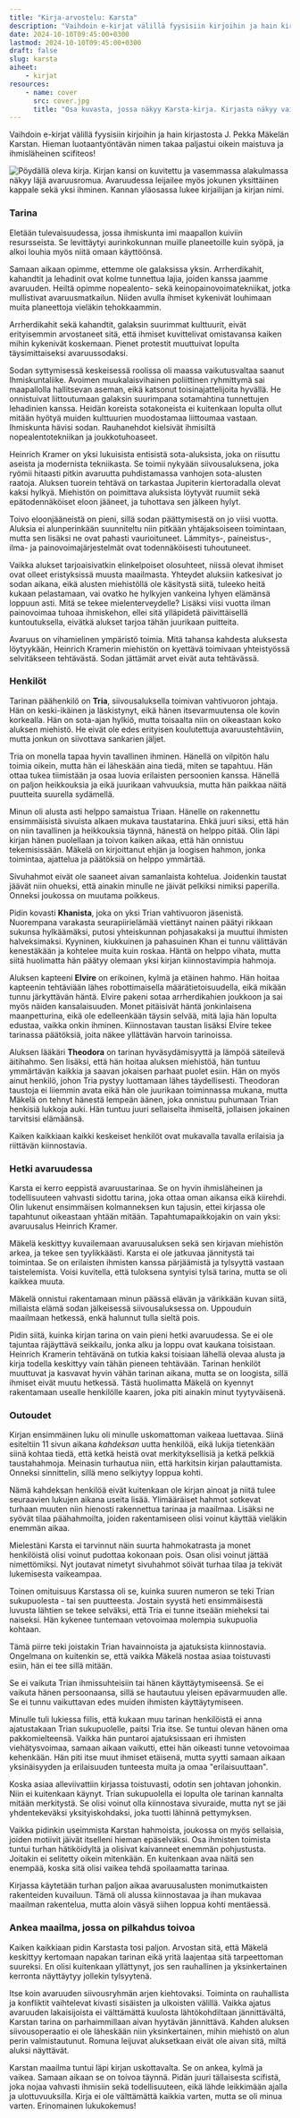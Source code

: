```yaml
---
title: "Kirja-arvostelu: Karsta"
description: "Vaihdoin e-kirjat välillä fyysisiin kirjoihin ja hain kirjastosta J. Pekka Mäkelän Karstan. Hieman luotaantyöntävän nimen takaa paljastui oikein maistuva ja ihmisläheinen scifiteos!"
date: 2024-10-10T09:45:00+0300
lastmod: 2024-10-10T09:45:00+0300
draft: false
slug: karsta
aiheet:
    - kirjat
resources:
    - name: cover
      src: cover.jpg
      title: "Osa kuvasta, jossa näkyy Karsta-kirja. Kirjasta näkyy vain yläosa, jossa on kirjailijan ja kirjan nimi."
---
```

Vaihdoin e-kirjat välillä fyysisiin kirjoihin ja hain kirjastosta J. Pekka Mäkelän Karstan. Hieman luotaantyöntävän nimen takaa paljastui oikein maistuva ja ihmisläheinen scifiteos!

<!--more-->

![Pöydällä oleva kirja. Kirjan kansi on kuvitettu ja vasemmassa alakulmassa näkyy läjä avaruusromua. Avaruudessa leijailee myös jokunen yksittäinen kappale sekä yksi ihminen. Kannan yläosassa lukee kirjailijan ja kirjan nimi.](kansi.jpg)

### Tarina
Eletään tulevaisuudessa, jossa ihmiskunta imi maapallon kuiviin resursseista. Se levittäytyi aurinkokunnan muille planeetoille kuin syöpä, ja alkoi louhia myös niitä omaan käyttöönsä.

Samaan aikaan opimme, ettemme ole galaksissa yksin. Arrherdikahit, kahandtit ja lehadinit ovat kolme tunnettua lajia, joiden kanssa jaamme avaruuden. Heiltä opimme nopealento- sekä keinopainovoimatekniikat, jotka mullistivat avaruusmatkailun. Niiden avulla ihmiset kykenivät louhimaan muita planeettoja vieläkin tehokkaammin.

Arrherdikahit sekä kahandtit, galaksin suurimmat kulttuurit, eivät erityisemmin arvostaneet sitä, että ihmiset kuvittelivat omistavansa kaiken mihin kykenivät koskemaan. Pienet protestit muuttuivat lopulta täysimittaiseksi avaruussodaksi.

Sodan syttymisessä keskeisessä roolissa oli maassa vaikutusvaltaa saanut Ihmiskuntaliike. Avoimen muukalaisvihainen poliittinen ryhmittymä sai maapallolla hallitsevan aseman, eikä katsonut toisinajattelijoita hyvällä. He onnistuivat liittoutumaan galaksin suurimpana sotamahtina tunnettujen lehadinien kanssa. Heidän koreista sotakoneista ei kuitenkaan lopulta ollut mitään hyötyä muiden kulttuurien muodostamaa liittoumaa vastaan. Ihmiskunta hävisi sodan. Rauhanehdot kielsivät ihmisiltä nopealentotekniikan ja joukkotuhoaseet.

Heinrich Kramer on yksi lukuisista entisistä sota-aluksista, joka on riisuttu aseista ja modernista tekniikasta. Se toimii nykyään siivousaluksena, joka ryömii hitaasti pitkin avaruutta puhdistamassa vanhojen sota-alusten raatoja. Aluksen tuorein tehtävä on tarkastaa Jupiterin kiertoradalla olevat kaksi hylkyä. Miehistön on poimittava aluksista löytyvät ruumiit sekä epätodennäköiset eloon jääneet, ja tuhottava sen jälkeen hylyt.

Toivo eloonjääneistä on pieni, sillä sodan päättymisestä on jo viisi vuotta. Aluksia ei alunperinkään suunniteltu niin pitkään yhtäjaksoiseen toimintaan, mutta sen lisäksi ne ovat pahasti vaurioituneet. Lämmitys-, paineistus-, ilma- ja painovoimajärjestelmät ovat todennäköisesti tuhoutuneet.

Vaikka alukset tarjoaisivatkin elinkelpoiset olosuhteet, niissä olevat ihmiset ovat olleet eristyksissä muusta maailmasta. Yhteydet aluksiin katkesivat jo sodan aikana, eikä alusten miehistöllä ole käsitystä siitä, tuleeko heitä kukaan pelastamaan, vai ovatko he hylkyjen vankeina lyhyen elämänsä loppuun asti. Mitä se tekee mielenterveydelle? Lisäksi viisi vuotta ilman painovoimaa tuhoaa ihmiskehon, ellei sitä ylläpidetä päivittäisellä kuntoutuksella, eivätkä alukset tarjoa tähän juurikaan puitteita.

Avaruus on vihamielinen ympäristö toimia. Mitä tahansa kahdesta aluksesta löytyykään, Heinrich Kramerin miehistön on kyettävä toimivaan yhteistyössä selvitäkseen tehtävästä. Sodan jättämät arvet eivät auta tehtävässä. 

### Henkilöt
Tarinan päähenkilö on **Tria**, siivousaluksella toimivan vahtivuoron johtaja. Hän on keski-ikäinen ja läskistynyt, eikä hänen itsevarmuutensa ole kovin korkealla. Hän on sota-ajan hylkiö, mutta toisaalta niin on oikeastaan koko aluksen miehistö. He eivät ole edes erityisen koulutettuja avaruustehtäviin, mutta jonkun on siivottava sankarien jäljet.

Tria on monella tapaa hyvin tavallinen ihminen. Hänellä on vilpitön halu toimia oikein, mutta hän ei läheskään aina tiedä, miten se tapahtuu. Hän ottaa tukea tiimistään ja osaa luovia erilaisten persoonien kanssa. Hänellä on paljon heikkouksia ja eikä juurikaan vahvuuksia, mutta hän paikkaa näitä puutteita suurella sydämellä.

Minun oli alusta asti helppo samaistua Triaan. Hänelle on rakennettu ensimmäisistä sivuista alkaen mukava taustatarina. Ehkä juuri siksi, että hän on niin tavallinen ja heikkouksia täynnä, hänestä on helppo pitää. Olin läpi kirjan hänen puolellaan ja toivon kaiken aikaa, että hän onnistuu tekemisissään. Mäkelä on kirjoittanut ehjän ja loogisen hahmon, jonka toimintaa, ajattelua ja päätöksiä on helppo ymmärtää.

Sivuhahmot eivät ole saaneet aivan samanlaista kohtelua. Joidenkin taustat jäävät niin ohueksi, että ainakin minulle ne jäivät pelkiksi nimiksi paperilla. Onneksi joukossa on muutama poikkeus.

Pidin kovasti **Khanista**, joka on yksi Trian vahtivuoron jäsenistä. Nuorempana varakasta seurapiirielämää viettänyt nainen päätyi rikkaan sukunsa hylkäämäksi, putosi yhteiskunnan pohjasakaksi ja muuttui ihmisten halveksimaksi. Kyyninen, kiukkuinen ja pahasuinen Khan ei tunnu välittävän kenestäkään ja kohtelee muita kuin roskaa. Häntä on helppo vihata, mutta siitä huolimatta hän päätyy olemaan yksi kirjan kiinnostavimpia hahmoja.

Aluksen kapteeni **Elvire** on erikoinen, kylmä ja etäinen hahmo. Hän hoitaa kapteenin tehtäviään lähes robottimaisella määrätietoisuudella, eikä mikään tunnu järkyttävän häntä. Elvire pakeni sotaa arrherdikahien joukkoon ja sai myös näiden kansalaisuuden. Monet pitäisivät häntä jonkinlaisena maanpetturina, eikä ole edelleenkään täysin selvää, mitä lajia hän lopulta edustaa, vaikka onkin ihminen. Kiinnostavan taustan lisäksi Elvire tekee tarinassa päätöksiä, joita näkee yllättävän harvoin tarinoissa.

Aluksen lääkäri **Theodora** on tarinan hyväsydämisyyttä ja lämpöä säteilevä äitihahmo. Sen lisäksi, että hän hoitaa aluksen miehistöä, hän tuntuu ymmärtävän kaikkia ja saavan jokaisen parhaat puolet esiin. Hän on myös ainut henkilö, johon Tria pystyy luottamaan lähes täydellisesti. Theodoran taustoja ei liiemmin avata eikä hän ole juurikaan toiminnassa mukana, mutta Mäkelä on tehnyt hänestä lempeän äänen, joka onnistuu puhumaan Trian henkisiä lukkoja auki. Hän tuntuu juuri sellaiselta ihmiseltä, jollaisen jokainen tarvitsisi elämäänsä.

Kaiken kaikkiaan kaikki keskeiset henkilöt ovat mukavalla tavalla erilaisia ja riittävän kiinnostavia.

### Hetki avaruudessa
Karsta ei kerro eeppistä avaruustarinaa. Se on hyvin ihmisläheinen ja todellisuuteen vahvasti sidottu tarina, joka ottaa oman aikansa eikä kiirehdi. Olin lukenut ensimmäisen kolmanneksen kun tajusin, ettei kirjassa ole tapahtunut oikeastaan yhtään mitään. Tapahtumapaikkojakin on vain yksi: avaruusalus Heinrich Kramer.

Mäkelä keskittyy kuvailemaan avaruusaluksen sekä sen kirjavan miehistön arkea, ja tekee sen tyylikkäästi. Karsta ei ole jatkuvaa jännitystä tai toimintaa. Se on erilaisten ihmisten kanssa pärjäämistä ja tylsyyttä vastaan taistelemista. Voisi kuvitella, että tuloksena syntyisi tylsä tarina, mutta se oli kaikkea muuta.

Mäkelä onnistui rakentamaan minun päässä elävän ja värikkään kuvan siitä, millaista elämä sodan jälkeisessä siivousaluksessa on. Uppouduin maailmaan hetkessä, enkä halunnut tulla sieltä pois.

Pidin siitä, kuinka kirjan tarina on vain pieni hetki avaruudessa. Se ei ole tajuntaa räjäyttävä seikkailu, jonka alku ja loppu ovat kaukana toisistaan. Heinrich Kramerin tehtävänä on tutkia kaksi toisiaan lähellä olevaa alusta ja kirja todella keskittyy vain tähän pieneen tehtävään. Tarinan henkilöt muuttuvat ja kasvavat hyvin vähän tarinan aikana, mutta se on loogista, sillä ihmiset eivät muutu hetkessä. Tästä huolimatta Mäkelä on kyennyt rakentamaan usealle henkilölle kaaren, joka piti ainakin minut tyytyväisenä.

### Outoudet
Kirjan ensimmäinen luku oli minulle uskomattoman vaikeaa luettavaa. Siinä esiteltiin 11 sivun aikana *kahdeksan* uutta henkilöä, eikä lukija tietenkään siinä kohtaa tiedä, että ketkä heistä ovat merkityksellisiä ja ketkä pelkkiä taustahahmoja. Meinasin turhautua niin, että harkitsin kirjan palauttamista. Onneksi sinnittelin, sillä meno selkiytyy loppua kohti.

Nämä kahdeksan henkilöä eivät kuitenkaan ole kirjan ainoat ja niitä tulee seuraavien lukujen aikana useita lisää. Ylimääräiset hahmot sotkevat turhaan muuten niin hienosti rakennettua tarinaa ja maailmaa. Lisäksi ne syövät tilaa päähahmoilta, joiden rakentamiseen olisi voinut käyttää vieläkin enemmän aikaa.

Mielestäni Karsta ei tarvinnut näin suurta hahmokatrasta ja monet henkilöistä olisi voinut pudottaa kokonaan pois. Osan olisi voinut jättää nimettömiksi. Nyt joutavat nimetyt sivuhahmot söivät turhaa tilaa ja tekivät lukemisesta vaikeampaa.

Toinen omituisuus Karstassa oli se, kuinka suuren numeron se teki Trian sukupuolesta - tai sen puutteesta. Jostain syystä heti ensimmäisestä luvusta lähtien se tekee selväksi, että Tria ei tunne itseään mieheksi tai naiseksi. Hän kykenee tuntemaan vetovoimaa molempia sukupuolia kohtaan.

Tämä piirre teki joistakin Trian havainnoista ja ajatuksista kiinnostavia. Ongelmana on kuitenkin se, että vaikka Mäkelä nostaa asiaa toistuvasti esiin, hän ei tee sillä mitään.

Se ei vaikuta Trian ihmissuhteisiin tai hänen käyttäytymiseensä. Se ei vaikuta hänen persoonaansa, sillä se hautautuu yleisen epävarmuuden alle. Se ei tunnu vaikuttavan edes muiden ihmisten käyttäytymiseen.

Minulle tuli lukiessa fiilis, että kukaan muu tarinan henkilöistä ei anna ajatustakaan Trian sukupuolelle, paitsi Tria itse. Se tuntui olevan hänen oma pakkomielteensä. Vaikka hän puntaroi ajatuksissaan eri ihmisten viehätysvoimaa, samaan aikaan vaikutti, ettei hän oikeasti tunne vetovoimaa kehenkään. Hän piti itse muut ihmiset etäisenä, mutta syytti samaan aikaan yksinäisyyden ja erilaisuuden tunteesta muita ja omaa "erilaisuuttaan".

Koska asiaa alleviivattiin kirjassa toistuvasti, odotin sen johtavan johonkin. Niin ei kuitenkaan käynyt. Trian sukupuolella ei lopulta ole tarinan kannalta mitään merkitystä. Se olisi voinut olla kiinnostava sivuraide, mutta nyt se jäi yhdentekeväksi yksityiskohdaksi, joka tuotti lähinnä pettymyksen.

Vaikka pidinkin useimmista Karstan hahmoista, joukossa on myös sellaisia, joiden motiivit jäivät itselleni hieman epäselväksi. Osa ihmisten toimista tuntui turhan hätiköidyltä ja olisivat kaivanneet enemmän pohjustusta. Joitakin ei selitetty oikein mitenkään. En kuitenkaan avaa näitä sen enempää, koska sitä olisi vaikea tehdä spoilaamatta tarinaa.

Kirjassa käytetään turhan paljon aikaa avaruusalusten monimutkaisten rakenteiden kuvailuun. Tämä oli alussa kiinnostavaa ja ihan mukavaa maailman rakentelua, mutta aloin väsyä siihen loppua kohti mentäessä.

### Ankea maailma, jossa on pilkahdus toivoa
Kaiken kaikkiaan pidin Karstasta tosi paljon. Arvostan sitä, että Mäkelä keskittyy kertomaan napakan tarinan eikä yritä laajentaa sitä tarpeettoman suureksi. En olisi kuitenkaan yllättynyt, jos sen rauhallinen ja yksinkertainen kerronta näyttäytyy jollekin tylsyytenä.

Itse koin avaruuden siivousryhmän arjen kiehtovaksi. Toiminta on rauhallista ja konfliktit vaihtelevat kivasti sisäisten ja ulkoisten välillä. Vaikka ajatus avaruuden lakaisijoista ei välttämättä kuulosta lähtökohdiltaan jännittävältä, Karstan tarina on parhaimmillaan aivan hyytävän jännittävä. Kahden aluksen siivousoperaatio ei ole läheskään niin yksinkertainen, mihin miehistö on alun perin valmistautunut. Romuna leijuvat aluksetkaan eivät ole aivan sitä, miltä aluksi näyttävät.

Karstan maailma tuntui läpi kirjan uskottavalta. Se on ankea, kylmä ja vaikea. Samaan aikaan se on toivoa täynnä. Pidän juuri tällaisesta scifistä, joka nojaa vahvasti ihmisiin sekä todellisuuteen, eikä lähde leikkimään ajalla ja ulottuvuuksilla. Kirja ei ole välttämättä kaikkia varten, mutta se oli minua varten. Erinomainen lukukokemus!